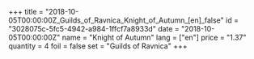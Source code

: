 +++
title = "2018-10-05T00:00:00Z_Guilds_of_Ravnica_Knight_of_Autumn_[en]_false"
id = "3028075c-5fc5-4942-a984-1ffcf7a8933d"
date = "2018-10-05T00:00:00Z"
name = "Knight of Autumn"
lang = ["en"]
price = "1.37"
quantity = 4
foil = false
set = "Guilds of Ravnica"
+++
